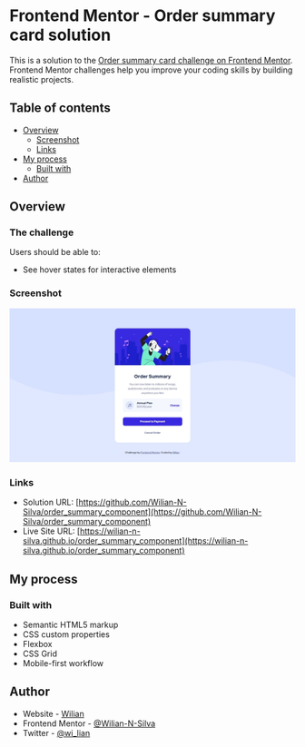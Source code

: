 # Frontend Mentor - Order summary card solution

This is a solution to the [Order summary card challenge on Frontend Mentor](https://www.frontendmentor.io/challenges/order-summary-component-QlPmajDUj). Frontend Mentor challenges help you improve your coding skills by building realistic projects.

## Table of contents

- [Overview](#overview)
  - [Screenshot](#screenshot)
  - [Links](#links)
- [My process](#my-process)
  - [Built with](#built-with)
- [Author](#author)

## Overview

### The challenge

Users should be able to:

- See hover states for interactive elements

### Screenshot

![Screenshot of the completed challenge](./screenshot.jpeg)

### Links

- Solution URL: [https://github.com/Wilian-N-Silva/order_summary_component](https://github.com/Wilian-N-Silva/order_summary_component)
- Live Site URL: [https://wilian-n-silva.github.io/order_summary_component](https://wilian-n-silva.github.io/order_summary_component)

## My process

### Built with

- Semantic HTML5 markup
- CSS custom properties
- Flexbox
- CSS Grid
- Mobile-first workflow

## Author

- Website - [Wilian](https://www.wilian.dev)
- Frontend Mentor - [@Wilian-N-Silva](https://www.frontendmentor.io/profile/Wilian-N-Silva)
- Twitter - [@wi_lian](https://twitter.com/wi_lian)
